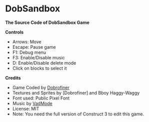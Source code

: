 **DobSandbox**
================

**The Source Code of DobSandbox Game**

**Controls**

* Arrows: Move
* Escape: Pause game
* F1: Debug menu
* F3: Enable/Disable music
* D: Enable/Disable delete mode
* Click on blocks to select it

**Credits**

* Game Coded by [Dobrofiner](https://github.com/Dobrofiner)
* Textures and Sprites by [Dobrofiner] and Bboy Haggy-Waggy
* Font used: Public Pixel Font
* Music by [VadMode](https://github.com/VadMode)
* License: MIT
* Note: You need the full version of Construct 3 to edit this game.
